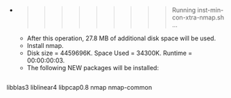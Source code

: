 * >>>>>>>>> Running inst-min-con-xtra-nmap.sh ...
  * After this operation, 27.8 MB of additional disk space will be used.
  * Install nmap.
  * Disk size = 4459696K. Space Used = 34300K. Runtime = 00:00:00:03.
  * The following NEW packages will be installed:
  ```bash
libblas3 liblinear4 libpcap0.8 nmap nmap-common
  ```
